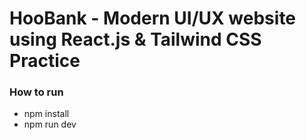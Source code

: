 # HooBank - Modern UI/UX website using React.js & Tailwind CSS Practice


### How to run
- npm install
- npm run dev
